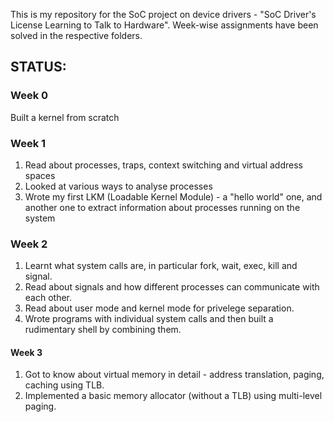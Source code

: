 This is my repository for the SoC project on device drivers - "SoC Driver's License Learning to Talk to Hardware". Week-wise assignments have been solved in the respective folders.

## STATUS:  
### Week 0 <br>
Built a kernel from scratch <br>
### Week 1 <br>
1. Read about processes, traps, context switching and virtual address spaces<br>
2. Looked at various ways to analyse processes <br>
3. Wrote my first LKM (Loadable Kernel Module) - a "hello world" one, and another one to extract information about processes running on the system <br>
### Week 2 <br>
1. Learnt what system calls are, in particular fork, wait, exec, kill and signal. 
2. Read about signals and how different processes can communicate with each other. 
3. Read about user mode and kernel mode for privelege separation. 
4. Wrote programs with individual system calls and then built a rudimentary shell by combining them. <br>
#### Week 3 <br>
1. Got to know about virtual memory in detail - address translation, paging, caching using TLB. <br>
2. Implemented a basic memory allocator (without a TLB) using multi-level paging. <br>
